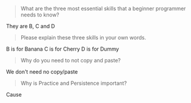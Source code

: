 > What are the three most essential skills that a beginner programmer needs to know?

They are B, C and D

> Please explain these three skills in your own words.

B is for Banana
C is for Cherry
D is for Dummy

> Why do you need to not copy and paste?

We don't need no copy/paste

> Why is Practice and Persistence important?

Cause
